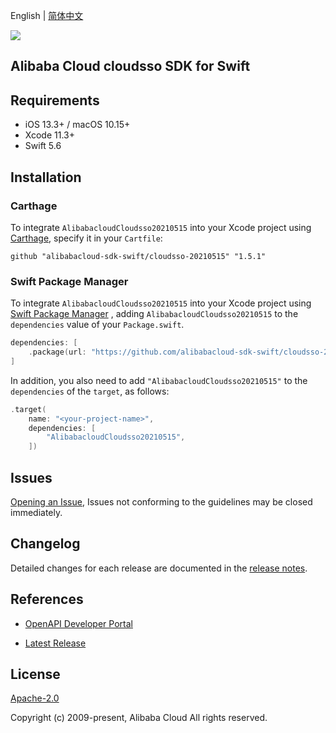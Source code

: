 English | [简体中文](README-CN.md)

![](https://aliyunsdk-pages.alicdn.com/icons/AlibabaCloud.svg)

## Alibaba Cloud cloudsso SDK for Swift

## Requirements

- iOS 13.3+ / macOS 10.15+
- Xcode 11.3+
- Swift 5.6

## Installation

### Carthage

To integrate `AlibabacloudCloudsso20210515` into your Xcode project using [Carthage](https://github.com/Carthage/Carthage), specify it in your `Cartfile`:

```ogdl
github "alibabacloud-sdk-swift/cloudsso-20210515" "1.5.1"
```

### Swift Package Manager

To integrate `AlibabacloudCloudsso20210515` into your Xcode project using [Swift Package Manager](https://swift.org/package-manager/) , adding `AlibabacloudCloudsso20210515` to the `dependencies` value of your `Package.swift`.

```swift
dependencies: [
    .package(url: "https://github.com/alibabacloud-sdk-swift/cloudsso-20210515.git", from: "1.5.1")
]
```

In addition, you also need to add `"AlibabacloudCloudsso20210515"` to the `dependencies` of the `target`, as follows:

```swift
.target(
    name: "<your-project-name>",
    dependencies: [
        "AlibabacloudCloudsso20210515",
    ])
```

## Issues

[Opening an Issue](https://github.com/alibabacloud-sdk-swift/cloudsso-20210515/issues/new), Issues not conforming to the guidelines may be closed immediately.

## Changelog

Detailed changes for each release are documented in the [release notes](./ChangeLog.txt).

## References

* [OpenAPI Developer Portal](https://next.api.alibabacloud.com/home)
- [Latest Release](https://github.com/alibabacloud-sdk-swift/cloudsso-20210515)

## License

[Apache-2.0](http://www.apache.org/licenses/LICENSE-2.0)

Copyright (c) 2009-present, Alibaba Cloud All rights reserved.

